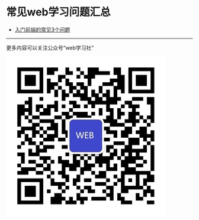 # 常见web学习问题汇总

* [入门前端的常见3个问题](https://github.com/yalishizhude/knowledge-collection/blob/master/junior-frontend.md)

---
更多内容可以关注公众号“web学习社”

![web学习社](https://github.com/yalishizhude/knowledge-collection/blob/master/web.jpg)